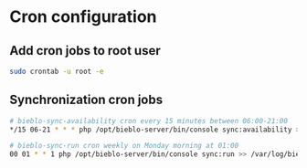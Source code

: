 # Cron configuration

## Add cron jobs to root user

```bash
sudo crontab -u root -e
```

## Synchronization cron jobs

```bash
# bieblo-sync-availability cron every 15 minutes between 06:00-21:00
*/15 06-21 * * * php /opt/bieblo-server/bin/console sync:availability >> /var/log/bieblo-sync-availability.log

# bieblo-sync-run cron weekly on Monday morning at 01:00
00 01 * * 1 php /opt/bieblo-server/bin/console sync:run >> /var/log/bieblo-sync-run.log
```

